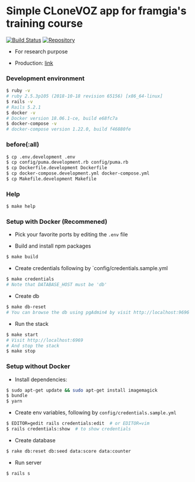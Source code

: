 # Simple CLoneVOZ app for framgia's training course

[![Build Status](https://travis-ci.com/moonlight8978/ror-course-1.svg?branch=master)](https://travis-ci.com/moonlight8978/ror-course-1)
[![Repository](https://img.shields.io/badge/repo-ror--course--1-brightgreen.svg)](https://github.com/moonlight8978/ror-course-1)

- For research purpose

- Production: [link](http://ec2-18-136-194-38.ap-southeast-1.compute.amazonaws.com/)

### Development environment

```bash
$ ruby -v
# ruby 2.5.3p105 (2018-10-18 revision 65156) [x86_64-linux]
$ rails -v
# Rails 5.2.1
$ docker -v
# Docker version 18.06.1-ce, build e68fc7a
$ docker-compose -v
# docker-compose version 1.22.0, build f46880fe
```

### before(:all)

```bash
$ cp .env.development .env
$ cp config/puma.development.rb config/puma.rb
$ cp Dockerfile.development Dockerfile
$ cp docker-compose.development.yml docker-compose.yml
$ cp Makefile.development Makefile
```

### Help

```bash
$ make help
```

### Setup with Docker (Recommened)

- Pick your favorite ports by editing the `.env` file

- Build and install npm packages

```bash
$ make build
```

- Create credentials following by `config/credentials.sample.yml

```bash
$ make credentials
# Note that DATABASE_HOST must be 'db'
```

- Create db

```bash
$ make db-reset
# You can browse the db using pgAdmin4 by visit http://localhost:9696
```

- Run the stack

```bash
$ make start
# Visit http://localhost:6969
# And stop the stack
$ make stop
```

### Setup without Docker

- Install dependencies:

```bash
$ sudo apt-get update && sudo apt-get install imagemagick
$ bundle
$ yarn
```

- Create env variables, following by `config/credentials.sample.yml`

```bash
$ EDITOR=gedit rails credentials:edit  # or EDITOR=vim
$ rails credentials:show  # to show credentials
```

- Create database

```bash
$ rake db:reset db:seed data:score data:counter
```

- Run server

```bash
$ rails s
```
